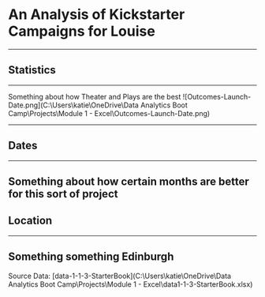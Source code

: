 # An Analysis of Kickstarter Campaigns for Louise
---

## Statistics
---
Something about how Theater and Plays are the best
![Outcomes-Launch-Date.png](C:\Users\katie\OneDrive\Data Analytics Boot Camp\Projects\Module 1 - Excel\Outcomes-Launch-Date.png)

---
## Dates
---
Something about how certain months are better for this sort of project
---
## Location
---
Something something Edinburgh
---
Source Data: [data-1-1-3-StarterBook](C:\Users\katie\OneDrive\Data Analytics Boot Camp\Projects\Module 1 - Excel\data1-1-3-StarterBook.xlsx)
